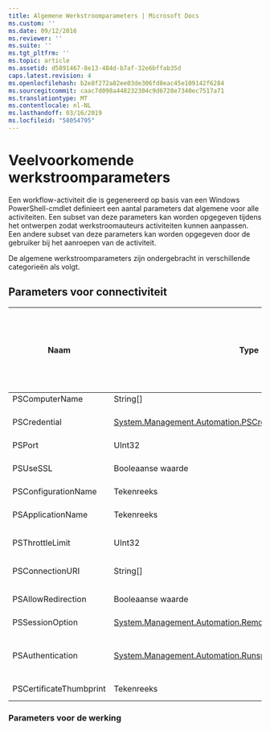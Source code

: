```yaml
---
title: Algemene Werkstroomparameters | Microsoft Docs
ms.custom: ''
ms.date: 09/12/2016
ms.reviewer: ''
ms.suite: ''
ms.tgt_pltfrm: ''
ms.topic: article
ms.assetid: d5891467-8e13-484d-b7af-32e6bffab35d
caps.latest.revision: 4
ms.openlocfilehash: b2e8f272a82ee03de306fd8eac45e109142f6284
ms.sourcegitcommit: caac7d098a448232304c9d6728e7340ec7517a71
ms.translationtype: MT
ms.contentlocale: nl-NL
ms.lasthandoff: 03/16/2019
ms.locfileid: "58054795"
---
```

# <a name="common-workflow-parameters"></a>Veelvoorkomende werkstroomparameters

Een workflow-activiteit die is gegenereerd op basis van een Windows PowerShell-cmdlet definieert een aantal parameters dat algemene voor alle activiteiten. Een subset van deze parameters kan worden opgegeven tijdens het ontwerpen zodat werkstroomauteurs activiteiten kunnen aanpassen. Een andere subset van deze parameters kan worden opgegeven door de gebruiker bij het aanroepen van de activiteit.

De algemene werkstroomparameters zijn ondergebracht in verschillende categorieën als volgt.

## <a name="connectivity-parameters"></a>Parameters voor connectiviteit

|Naam|Type|Description|Kan worden opgegeven door de eindgebruiker tijdens de uitvoering?|Kan worden opgegeven door de auteur van de werkstroom tijdens het ontwerpen?|Kan worden opgegeven door de auteur van de werkstroom op instantiëring?|
|----------|----------|-----------------|-----------------------------------------------------|------------------------------------------------------------|-----------------------------------------------------------|
|PSComputerName|String[]|Een lijst met computernamen waarvoor u taken starten.|Ja|Ja|Ja|
|PSCredential|[System.Management.Automation.PSCredential](/dotnet/api/System.Management.Automation.PSCredential)|De verificatiereferentie op die moet gebruiken om aan te melden op de computers die zijn opgegeven door de parameter PSComputerName. Deze parameter is alleen geldig als PSComputerName is opgegeven.|Ja|Ja|Ja|
|PSPort|UInt32|De poort moet worden gebruikt om uit te voeren van de werkstroom.|Ja|Ja|Ja|
|PSUseSSL|Booleaanse waarde|Secure Sockets Layer (SSL)-protocol gebruiken om te maken van een beveiligde verbinding met de externe computer voor het uitvoeren van de werkstroom.|Ja|Ja|Ja|
|PSConfigurationName|Tekenreeks|De sessieconfiguratie gebruikt voor het uitvoeren van de werkstroom.|Ja|Ja|Ja|
|PSApplicationName|Tekenreeks|Het gedeelte van de naam van toepassing van de URI-verbinding voor het uitvoeren van de werkstroom. Gebruik deze parameter alleen als u de parameter ConnectionURI niet gebruikt.|Ja|Ja|Ja|
|PSThrottleLimit|UInt32|Het maximale aantal gelijktijdige verbindingen dat kan worden bepaald voor het uitvoeren van de werkstroom.|Ja|TBD|Ja|
|PSConnectionURI|String[]|Een matrix met de volledig gekwalificeerde URI's die het opgeven van de eindpunten voor de interactieve sessies gebruikt voor het uitvoeren van de werkstroom.|Ja|Ja|Ja|
|PSAllowRedirection|Booleaanse waarde|Geeft aan of de omleiding van deze verbinding met een andere URI om uit te voeren van de werkstroom toe te staan.|Ja|Ja|Ja|
|PSSessionOption|[System.Management.Automation.Remoting.Pssessionoption](/dotnet/api/System.Management.Automation.Remoting.PSSessionOption)|Geavanceerde opties voor de sessie die is gebruikt voor het uitvoeren van de werkstroom.|Ja|Ja|Ja|
|PSAuthentication|[System.Management.Automation.Runspaces.Authenticationmechanism](/dotnet/api/System.Management.Automation.Runspaces.AuthenticationMechanism)|Een waarde van de [System.Management.Automation.Runspaces.Authenticationmechanism](/dotnet/api/System.Management.Automation.Runspaces.AuthenticationMechanism) opsomming die Hiermee geeft u het verificatiemechanisme gebruikt voor het verifiëren van de referenties van de gebruiker.|Ja|Ja|Ja|
|PSCertificateThumbprint|Tekenreeks|De digitale openbare-sleutelcertificaat (X509) van een gebruikersaccount dat gemachtigd is om de werkstroom uitvoert.|Ja|Ja|Ja|

### <a name="behavior-parameters"></a>Parameters voor de werking